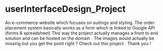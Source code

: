 # userInterfaceDesign_Project
An e-commerce website which focuses on suitings and styling.
The order placement system basically works as a form which is linked to Google API (forms & spreadsheet)
This way the project actually manages a front to end solution and can be hosted on the domain .
The images would actually be missing but you get the point right ?
Check out this project . 
Thank you !
